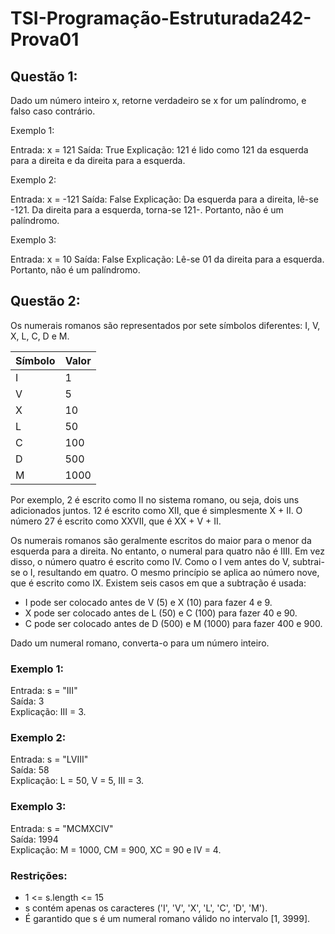 # TSI-Programação-Estruturada242-Prova01

## Questão 1:
   
Dado um número inteiro x, retorne verdadeiro se x for um palíndromo, e falso caso contrário.

Exemplo 1:

Entrada: x = 121
Saída: True
Explicação: 121 é lido como 121 da esquerda para a direita e da direita para a esquerda.

Exemplo 2:

Entrada: x = -121
Saída: False
Explicação: Da esquerda para a direita, lê-se -121. Da direita para a esquerda, torna-se 121-. Portanto, não é um palíndromo.

Exemplo 3:

Entrada: x = 10
Saída: False
Explicação: Lê-se 01 da direita para a esquerda. Portanto, não é um palíndromo.

## Questão 2:

Os numerais romanos são representados por sete símbolos diferentes: I, V, X, L, C, D e M.

| Símbolo | Valor |
|---------|-------|
| I       | 1     |
| V       | 5     |
| X       | 10    |
| L       | 50    |
| C       | 100   |
| D       | 500   |
| M       | 1000  |

Por exemplo, 2 é escrito como II no sistema romano, ou seja, dois uns adicionados juntos. 12 é escrito como XII, que é simplesmente X + II. O número 27 é escrito como XXVII, que é XX + V + II.

Os numerais romanos são geralmente escritos do maior para o menor da esquerda para a direita. No entanto, o numeral para quatro não é IIII. Em vez disso, o número quatro é escrito como IV. Como o I vem antes do V, subtrai-se o I, resultando em quatro. O mesmo princípio se aplica ao número nove, que é escrito como IX. Existem seis casos em que a subtração é usada:

- I pode ser colocado antes de V (5) e X (10) para fazer 4 e 9.
- X pode ser colocado antes de L (50) e C (100) para fazer 40 e 90.
- C pode ser colocado antes de D (500) e M (1000) para fazer 400 e 900.

Dado um numeral romano, converta-o para um número inteiro.

### Exemplo 1:

Entrada: s = "III"  
Saída: 3  
Explicação: III = 3.

### Exemplo 2:

Entrada: s = "LVIII"  
Saída: 58  
Explicação: L = 50, V = 5, III = 3.

### Exemplo 3:

Entrada: s = "MCMXCIV"  
Saída: 1994  
Explicação: M = 1000, CM = 900, XC = 90 e IV = 4.

### Restrições:

- 1 <= s.length <= 15
- s contém apenas os caracteres ('I', 'V', 'X', 'L', 'C', 'D', 'M').
- É garantido que s é um numeral romano válido no intervalo [1, 3999].


